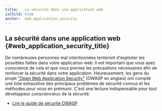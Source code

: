 ```yaml
---
title:   La sécurité dans une application web
isChild: true
anchor:  web_application_security
---
```


## La sécurité dans une application web {#web_application_security_title}

De nombreuses personnes mal intentionnées tenteront d'exploiter les possibles failles dans votre application web.
Il est important que vous ayez conscience de cela et que vous preniez les précautions nécessaires afin de renforcer
la sécurité dans votre application. Heureusement, les gens du projet ["Open Web Application Security"][1]
(OWASP en anglais) ont compilé une liste exhaustive des principaux problèmes de sécurité connus et les méthodes pour
vous en prémunir. C'est une lecture indispensable pour tout développeur consciencieux de la sécurité.

* [Lire le guide de sécurité OWASP][2]

[1]: https://www.owasp.org/
[2]: https://www.owasp.org/index.php/Guide_Table_of_Contents
